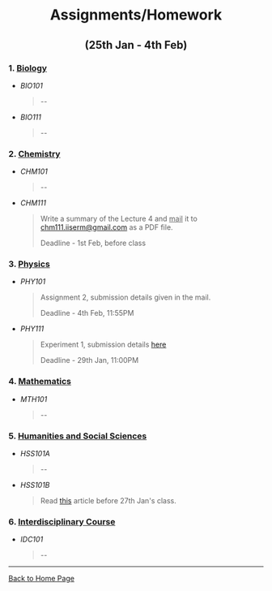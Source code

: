 <h1 align="center">Assignments/Homework</h1>
<h2 align="center">(25th Jan - 4th Feb)</h2>

### **1. <u>Biology</u>**

- _BIO101_
  
  > --

- _BIO111_
  
  > --

### **2. <u>Chemistry</u>**

- _CHM101_ 
  
  > --

- _CHM111_
  
  > Write a summary of the Lecture 4 and <u>mail</u> it to chm111.iiserm@gmail.com as a PDF file.
  > 
  > Deadline - 1st Feb, before class

### **3. <u>Physics</u>**

- _PHY101_
  
  > Assignment 2, submission details given in the mail.
  > 
  > Deadline - 4th Feb, 11:55PM

- _PHY111_
  
  > Experiment 1, submission details [here](https://web.iisermohali.ac.in/moodle/mod/assign/view.php?id=14288)
  > 
  > Deadline - 29th Jan, 11:00PM

### **4. <u>Mathematics</u>**

- _MTH101_
  
  > --

### **5. <u>Humanities and Social Sciences</u>**

- _HSS101A_
  
  > --

- _HSS101B_
  
  > Read [this](https://www.theguardian.com/technology/2013/jul/14/how-selfies-became-a-global-phenomenon) article before 27th Jan's class.

### **6. <u>Interdisciplinary Course</u>**

- _IDC101_
  
  > --


---
[Back to Home Page](README.md)
